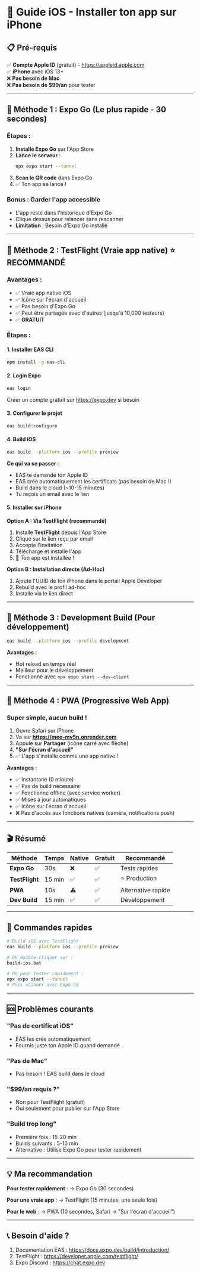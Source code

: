 # 🍎 Guide iOS - Installer ton app sur iPhone

## 📋 Pré-requis

✅ **Compte Apple ID** (gratuit) - https://appleid.apple.com  
✅ **iPhone** avec iOS 13+  
❌ **Pas besoin de Mac**  
❌ **Pas besoin de $99/an** pour tester  

---

## 🚀 Méthode 1 : Expo Go (Le plus rapide - 30 secondes)

### Étapes :
1. **Installe Expo Go** sur l'App Store
2. **Lance le serveur** :
   ```bash
   npx expo start --tunnel
   ```
3. **Scan le QR code** dans Expo Go
4. ✅ Ton app se lance !

### Bonus : Garder l'app accessible
- L'app reste dans l'historique d'Expo Go
- Clique dessus pour relancer sans rescanner
- **Limitation** : Besoin d'Expo Go installé

---

## 🎯 Méthode 2 : TestFlight (Vraie app native) ⭐ RECOMMANDÉ

### Avantages :
- ✅ Vraie app native iOS
- ✅ Icône sur l'écran d'accueil
- ✅ Pas besoin d'Expo Go
- ✅ Peut être partagée avec d'autres (jusqu'à 10,000 testeurs)
- ✅ **GRATUIT**

### Étapes :

#### 1. Installer EAS CLI
```bash
npm install -g eas-cli
```

#### 2. Login Expo
```bash
eas login
```
Créer un compte gratuit sur https://expo.dev si besoin

#### 3. Configurer le projet
```bash
eas build:configure
```

#### 4. Build iOS
```bash
eas build --platform ios --profile preview
```

**Ce qui va se passer** :
- EAS te demande ton Apple ID
- EAS crée automatiquement les certificats (pas besoin de Mac !)
- Build dans le cloud (~10-15 minutes)
- Tu reçois un email avec le lien

#### 5. Installer sur iPhone

**Option A : Via TestFlight (recommandé)**
1. Installe **TestFlight** depuis l'App Store
2. Clique sur le lien reçu par email
3. Accepte l'invitation
4. Télécharge et installe l'app
5. 🎉 Ton app est installée !

**Option B : Installation directe (Ad-Hoc)**
1. Ajoute l'UUID de ton iPhone dans le portail Apple Developer
2. Rebuild avec le profil ad-hoc
3. Installe via le lien direct

---

## 🔧 Méthode 3 : Development Build (Pour développement)

```bash
eas build --platform ios --profile development
```

**Avantages** :
- Hot reload en temps réel
- Meilleur pour le développement
- Fonctionne avec `npx expo start --dev-client`

---

## 📱 Méthode 4 : PWA (Progressive Web App)

### Super simple, aucun build !

1. Ouvre Safari sur iPhone
2. Va sur **https://meo-mv5n.onrender.com**
3. Appuie sur **Partager** (icône carré avec flèche)
4. **"Sur l'écran d'accueil"**
5. ✅ L'app s'installe comme une app native !

**Avantages** :
- ✅ Instantané (0 minute)
- ✅ Pas de build nécessaire
- ✅ Fonctionne offline (avec service worker)
- ✅ Mises à jour automatiques
- ✅ Icône sur l'écran d'accueil
- ❌ Pas d'accès aux fonctions natives (caméra, notifications push)

---

## 🎬 Résumé

| Méthode | Temps | Native | Gratuit | Recommandé |
|---------|-------|--------|---------|------------|
| **Expo Go** | 30s | ❌ | ✅ | Tests rapides |
| **TestFlight** | 15 min | ✅ | ✅ | ⭐ Production |
| **PWA** | 10s | ⚠️ | ✅ | Alternative rapide |
| **Dev Build** | 15 min | ✅ | ✅ | Développement |

---

## 🚀 Commandes rapides

```bash
# Build iOS avec TestFlight
eas build --platform ios --profile preview

# OU double-cliquer sur :
build-ios.bat

# OU pour tester rapidement :
npx expo start --tunnel
# Puis scanner avec Expo Go
```

---

## 🆘 Problèmes courants

### "Pas de certificat iOS"
- EAS les crée automatiquement
- Fournis juste ton Apple ID quand demandé

### "Pas de Mac"
- Pas besoin ! EAS build dans le cloud

### "$99/an requis ?"
- Non pour TestFlight (gratuit)
- Oui seulement pour publier sur l'App Store

### "Build trop long"
- Première fois : 15-20 min
- Builds suivants : 5-10 min
- Alternative : Utilise Expo Go pour tester rapidement

---

## 💡 Ma recommandation

**Pour tester rapidement** :
→ Expo Go (30 secondes)

**Pour une vraie app** :
→ TestFlight (15 minutes, une seule fois)

**Pour le web** :
→ PWA (10 secondes, Safari → "Sur l'écran d'accueil")

---

## 📞 Besoin d'aide ?

1. Documentation EAS : https://docs.expo.dev/build/introduction/
2. TestFlight : https://developer.apple.com/testflight/
3. Expo Discord : https://chat.expo.dev
